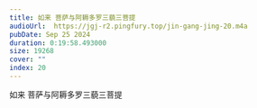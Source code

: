 ```yaml
---
title: 如来 菩萨与阿耨多罗三藐三菩提
audioUrl:  https://jgj-r2.pingfury.top/jin-gang-jing-20.m4a
pubDate: Sep 25 2024
duration: 0:19:58.493000
size: 19268
cover: ""
index: 20
---
```

如来 菩萨与阿耨多罗三藐三菩提